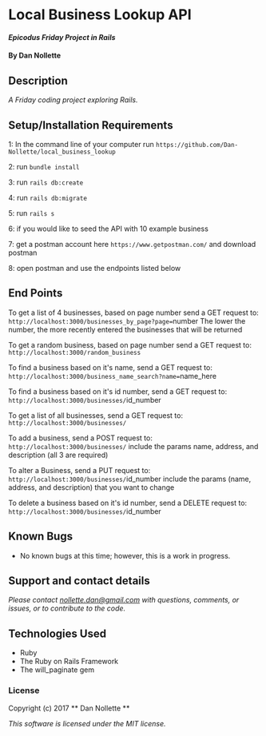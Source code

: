 # Local Business Lookup API

#### _Epicodus Friday Project in Rails_

#### By Dan Nollette

## Description

_A Friday coding project exploring Rails._

## Setup/Installation Requirements

1: In the command line of your computer run `https://github.com/Dan-Nollette/local_business_lookup`

2: run `bundle install`

3: run `rails db:create`

4: run `rails db:migrate`

5: run `rails s`

6: if you would like to seed the API with 10 example business

7: get a postman account here `https://www.getpostman.com/` and download postman

8: open postman and use the endpoints listed below

## End Points

  To get a list of 4 businesses, based on page number send a GET request to:
  `http://localhost:3000/businesses_by_page?page=`number
  The lower the number, the more recently entered the businesses that will be returned

  To get a random business, based on page number send a GET request to:
  `http://localhost:3000/random_business`

  To find a business based on it's name, send a GET request to:
  `http://localhost:3000/business_name_search?name=`name_here



  To find a business based on it's id number, send a GET request to:
  `http://localhost:3000/businesses/`id_number

  To get a list of all businesses, send a GET request to:
  `http://localhost:3000/businesses/`

  To add a business, send a POST request to:
  `http://localhost:3000/businesses/`
  include the params name, address, and description (all 3 are required)

  To alter a Business, send a PUT request to:
  `http://localhost:3000/businesses/`id_number
  include the params (name, address, and description) that you want to change

  To delete a business based on it's id number, send a DELETE request to:
  `http://localhost:3000/businesses/`id_number

## Known Bugs

*   No known bugs at this time; however, this is a work in progress.

## Support and contact details

_Please contact [nollette.dan@gmail.com](mailto:nollette.dan@gmail.com) with questions, comments, or issues, or to contribute to the code._

## Technologies Used

* Ruby
* The Ruby on Rails Framework
* The will_paginate gem

### License

Copyright (c) 2017 ** Dan Nollette **

*This software is licensed under the MIT license.*
